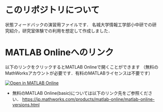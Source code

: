 # このリポジトリについて
状態フィードバックの演習用ファイルです．
名城大学情報工学部小中研での研究紹介，研究室体験での利用を想定して作成しました．

# MATLAB Onlineへのリンク
以下のリンクをクリックするとMATLAB Onlineで開くことができます
（無料のMathWorksアカウントが必要です．有料のMATLABライセンスは不要です）

[![Open in MATLAB Online](https://www.mathworks.com/images/responsive/global/open-in-matlab-online.svg)](https://matlab.mathworks.com/open/github/v1?repo=konakalab/stateFeedbackExercise)

- 無料のMATLAB Online(basic)については以下のリンク先をご参照ください．
  https://jp.mathworks.com/products/matlab-online/matlab-online-versions.html
